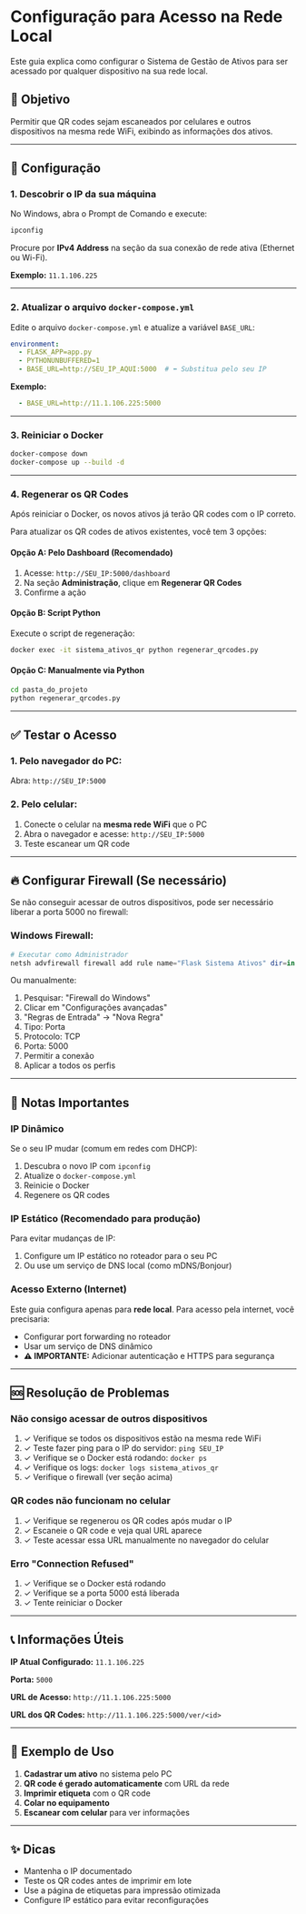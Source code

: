 # Configuração para Acesso na Rede Local

Este guia explica como configurar o Sistema de Gestão de Ativos para ser acessado por qualquer dispositivo na sua rede local.

## 📱 Objetivo

Permitir que QR codes sejam escaneados por celulares e outros dispositivos na mesma rede WiFi, exibindo as informações dos ativos.

---

## 🔧 Configuração

### 1. Descobrir o IP da sua máquina

No Windows, abra o Prompt de Comando e execute:

```bash
ipconfig
```

Procure por **IPv4 Address** na seção da sua conexão de rede ativa (Ethernet ou Wi-Fi).

**Exemplo:** `11.1.106.225`

---

### 2. Atualizar o arquivo `docker-compose.yml`

Edite o arquivo `docker-compose.yml` e atualize a variável `BASE_URL`:

```yaml
environment:
  - FLASK_APP=app.py
  - PYTHONUNBUFFERED=1
  - BASE_URL=http://SEU_IP_AQUI:5000  # ⬅️ Substitua pelo seu IP
```

**Exemplo:**
```yaml
  - BASE_URL=http://11.1.106.225:5000
```

---

### 3. Reiniciar o Docker

```bash
docker-compose down
docker-compose up --build -d
```

---

### 4. Regenerar os QR Codes

Após reiniciar o Docker, os novos ativos já terão QR codes com o IP correto.

Para atualizar os QR codes de ativos existentes, você tem 3 opções:

#### **Opção A: Pelo Dashboard (Recomendado)**

1. Acesse: `http://SEU_IP:5000/dashboard`
2. Na seção **Administração**, clique em **Regenerar QR Codes**
3. Confirme a ação

#### **Opção B: Script Python**

Execute o script de regeneração:

```bash
docker exec -it sistema_ativos_qr python regenerar_qrcodes.py
```

#### **Opção C: Manualmente via Python**

```bash
cd pasta_do_projeto
python regenerar_qrcodes.py
```

---

## ✅ Testar o Acesso

### 1. **Pelo navegador do PC:**

Abra: `http://SEU_IP:5000`

### 2. **Pelo celular:**

1. Conecte o celular na **mesma rede WiFi** que o PC
2. Abra o navegador e acesse: `http://SEU_IP:5000`
3. Teste escanear um QR code

---

## 🔥 Configurar Firewall (Se necessário)

Se não conseguir acessar de outros dispositivos, pode ser necessário liberar a porta 5000 no firewall:

### Windows Firewall:

```powershell
# Executar como Administrador
netsh advfirewall firewall add rule name="Flask Sistema Ativos" dir=in action=allow protocol=TCP localport=5000
```

Ou manualmente:
1. Pesquisar: "Firewall do Windows"
2. Clicar em "Configurações avançadas"
3. "Regras de Entrada" → "Nova Regra"
4. Tipo: Porta
5. Protocolo: TCP
6. Porta: 5000
7. Permitir a conexão
8. Aplicar a todos os perfis

---

## 📝 Notas Importantes

### IP Dinâmico

Se o seu IP mudar (comum em redes com DHCP):

1. Descubra o novo IP com `ipconfig`
2. Atualize o `docker-compose.yml`
3. Reinicie o Docker
4. Regenere os QR codes

### IP Estático (Recomendado para produção)

Para evitar mudanças de IP:

1. Configure um IP estático no roteador para o seu PC
2. Ou use um serviço de DNS local (como mDNS/Bonjour)

### Acesso Externo (Internet)

Este guia configura apenas para **rede local**. Para acesso pela internet, você precisaria:

- Configurar port forwarding no roteador
- Usar um serviço de DNS dinâmico
- **⚠️ IMPORTANTE:** Adicionar autenticação e HTTPS para segurança

---

## 🆘 Resolução de Problemas

### Não consigo acessar de outros dispositivos

1. ✓ Verifique se todos os dispositivos estão na mesma rede WiFi
2. ✓ Teste fazer ping para o IP do servidor: `ping SEU_IP`
3. ✓ Verifique se o Docker está rodando: `docker ps`
4. ✓ Verifique os logs: `docker logs sistema_ativos_qr`
5. ✓ Verifique o firewall (ver seção acima)

### QR codes não funcionam no celular

1. ✓ Verifique se regenerou os QR codes após mudar o IP
2. ✓ Escaneie o QR code e veja qual URL aparece
3. ✓ Teste acessar essa URL manualmente no navegador do celular

### Erro "Connection Refused"

1. ✓ Verifique se o Docker está rodando
2. ✓ Verifique se a porta 5000 está liberada
3. ✓ Tente reiniciar o Docker

---

## 📞 Informações Úteis

**IP Atual Configurado:** `11.1.106.225`

**Porta:** `5000`

**URL de Acesso:** `http://11.1.106.225:5000`

**URL dos QR Codes:** `http://11.1.106.225:5000/ver/<id>`

---

## 🎯 Exemplo de Uso

1. **Cadastrar um ativo** no sistema pelo PC
2. **QR code é gerado automaticamente** com URL da rede
3. **Imprimir etiqueta** com o QR code
4. **Colar no equipamento**
5. **Escanear com celular** para ver informações

---

## ✨ Dicas

- Mantenha o IP documentado
- Teste os QR codes antes de imprimir em lote
- Use a página de etiquetas para impressão otimizada
- Configure IP estático para evitar reconfigurações
